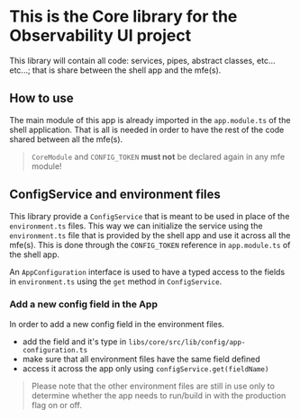 # This is the Core library for the Observability UI project

 This library will contain all code: services, pipes, abstract classes, etc... etc...; that is share between the shell app and the mfe(s).

## How to use

The main module of this app is already imported in the `app.module.ts` of the shell application. That is all is needed in order to have the rest of the code shared between all the mfe(s).
> `CoreModule` and `CONFIG_TOKEN` **must not** be declared again in any mfe module!

## ConfigService and environment files
This library provide a `ConfigService` that is meant to be used in place of the `environment.ts` files. This way we can initialize the service using the `environment.ts` file that is provided by the shell app and use it across all the mfe(s).
This is done through the `CONFIG_TOKEN` reference in `app.module.ts` of the shell app.

An `AppConfiguration` interface is used to have a typed access to the fields in `environment.ts` using the `get` method in `ConfigService`.

### Add a new config field in the App
In order to add a new config field in the environment files.
- add the field and it's type in `libs/core/src/lib/config/app-configuration.ts`
- make sure that all environment files have the same field defined
- access it across the app only using `configService.get(fieldName)`

> Please note that the other environment files are still in use only to determine whether the app needs to run/build in with the production flag on or off.
